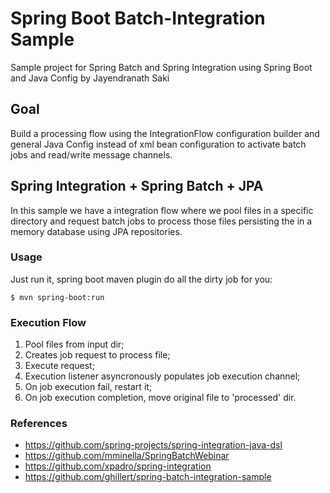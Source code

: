 # Spring Boot Batch-Integration Sample
Sample project for Spring Batch and Spring Integration using Spring Boot and Java Config by Jayendranath Saki

## Goal
Build a processing flow using the IntegrationFlow configuration builder and general Java Config instead of xml bean configuration to activate batch jobs and read/write message channels.

## Spring Integration + Spring Batch + JPA
In this sample we have a integration flow where we pool files in a specific directory and request batch jobs to process those files persisting the in a memory database using JPA repositories.

### Usage
Just run it, spring boot maven plugin do all the dirty job for you:

`$ mvn spring-boot:run` 

### Execution Flow

1.   Pool files from input dir;
2.   Creates job request to process file;
3.	 Execute request;
4.	 Execution listener asyncronously populates job execution channel;
6.	 On job execution fail, restart it;
7.	 On job execution completion, move original file to 'processed' dir.

### References

* https://github.com/spring-projects/spring-integration-java-dsl
* https://github.com/mminella/SpringBatchWebinar
* https://github.com/xpadro/spring-integration
* https://github.com/ghillert/spring-batch-integration-sample
